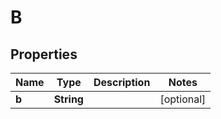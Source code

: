 

# B


## Properties

| Name | Type | Description | Notes |
|------------ | ------------- | ------------- | -------------|
|**b** | **String** |  |  [optional] |



